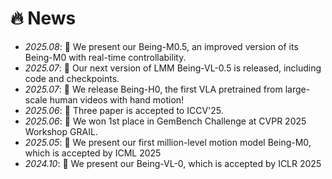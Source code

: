 # 🔥 News
- *2025.08*: 🎉 We present our Being-M0.5, an improved version of its Being-M0 with real-time controllability.
- *2025.07*: 🎉 Our next version of LMM Being-VL-0.5 is released, including code and checkpoints.
- *2025.07*: 🎉 We release Being-H0, the first VLA pretrained from large-scale human videos with hand motion!
- *2025.06*: 🎉 Three paper is accepted to ICCV'25.
- *2025.06*: 🎉 We won 1st place in GemBench Challenge at CVPR 2025 Workshop GRAIL.
- *2025.05*: 🎉 We present our first million-level motion model Being-M0, which is accepted by ICML 2025
- *2024.10*: 🎉 We present our Being-VL-0, which is accepted by ICLR 2025